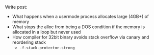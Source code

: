 Write post:
- What happens when a usermode process allocates large (4GB+) of memory
- What stops the alloc from being a DOS condition if the memory is allocated in a loop but never used
- How compiler for 32bit binary avoids stack overflow via canary and reordering stack
	- `-f-stack-protector-strong`